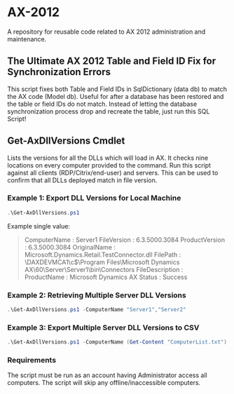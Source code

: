 # AX-2012

A repository for reusable code related to AX 2012 administration and maintenance.

## The Ultimate AX 2012 Table and Field ID Fix for Synchronization Errors

This script fixes both Table and Field IDs in SqlDictionary (data db) to match the AX code (Model db).  Useful for after a database has been restored and the table or field IDs do not match. Instead of letting the database synchronization process drop and recreate the table, just run this SQL Script!


## Get-AxDllVersions Cmdlet

Lists the versions for all the DLLs which will load in AX.  It checks nine locations on every computer provided to the command.  Run this script against all clients (RDP/Citrix/end-user) and servers.  This can be used to confirm that all DLLs deployed match in file version.

### Example 1: Export DLL Versions for Local Machine

```powershell
.\Get-AxDllVersions.ps1
```
Example single value:

> ComputerName    : Server1
> FileVersion     : 6.3.5000.3084
> ProductVersion  : 6.3.5000.3084
> OriginalName    : Microsoft.Dynamics.Retail.TestConnector.dll
> FilePath        : \\DAXDEVMCA1\c$\Program Files\Microsoft Dynamics AX\60\Server\Server1\bin\Connectors
> FileDescription :  
> ProductName     : Microsoft Dynamics AX
> Status          : Success

### Example 2: Retrieving Multiple Server DLL Versions

```powershell
.\Get-AxDllVersions.ps1 -ComputerName "Server1","Server2"
```

### Example 3: Export Multiple Server DLL Versions to CSV

```powershell
.\Get-AxDllVersions.ps1 -ComputerName (Get-Content "ComputerList.txt")  | Export-csv "c:\temp\AX_DLL_Versions.csv" -NotypeInformation
```

### Requirements
The script must be run as an account having Administrator access all computers.  The script will skip any offline/inaccessible computers.
